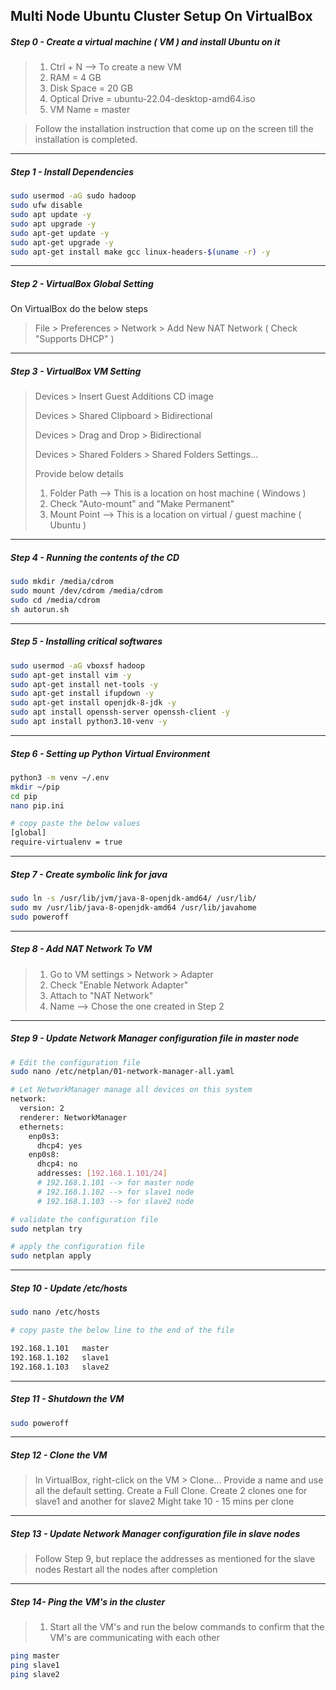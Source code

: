 ## Multi Node Ubuntu Cluster Setup On VirtualBox

##### Step 0 - Create a virtual machine ( VM ) and install Ubuntu on it
> 1. Ctrl + N --> To create a new VM
> 2. RAM = 4 GB
> 3. Disk Space = 20 GB
> 4. Optical Drive = ubuntu-22.04-desktop-amd64.iso
> 5. VM Name = master

> Follow the installation instruction that come up on the screen till the installation is completed.
---
##### Step 1 - Install Dependencies
```bash
sudo usermod -aG sudo hadoop
sudo ufw disable
sudo apt update -y
sudo apt upgrade -y
sudo apt-get update -y
sudo apt-get upgrade -y
sudo apt-get install make gcc linux-headers-$(uname -r) -y
```
---
##### Step 2 - VirtualBox Global Setting
On VirtualBox do the below steps
> File > Preferences > Network > Add New NAT Network ( Check "Supports DHCP" )
---
##### Step 3 - VirtualBox VM Setting
> Devices > Insert Guest Additions CD image
>
> Devices > Shared Clipboard > Bidirectional
>
> Devices > Drag and Drop > Bidirectional
>
> Devices > Shared Folders > Shared Folders Settings...
>
> Provide below details
> 1. Folder Path --> This is a location on host machine ( Windows )
> 2. Check "Auto-mount" and "Make Permanent"
> 3. Mount Point --> This is a location on virtual / guest machine ( Ubuntu )
---
##### Step 4 - Running the contents of the CD
```bash
sudo mkdir /media/cdrom
sudo mount /dev/cdrom /media/cdrom
sudo cd /media/cdrom
sh autorun.sh
```
---
##### Step 5 - Installing critical softwares
```bash
sudo usermod -aG vboxsf hadoop
sudo apt-get install vim -y
sudo apt-get install net-tools -y
sudo apt-get install ifupdown -y
sudo apt-get install openjdk-8-jdk -y
sudo apt install openssh-server openssh-client -y
sudo apt install python3.10-venv -y
```
---
##### Step 6 - Setting up Python Virtual Environment
```bash
python3 -m venv ~/.env
mkdir ~/pip
cd pip
nano pip.ini
```
```bash
# copy paste the below values
[global]
require-virtualenv = true
```
---
##### Step 7 - Create symbolic link for java
```bash
sudo ln -s /usr/lib/jvm/java-8-openjdk-amd64/ /usr/lib/
sudo mv /usr/lib/java-8-openjdk-amd64 /usr/lib/javahome
sudo poweroff
```
---
##### Step 8 - Add NAT Network To VM
> 1. Go to VM settings > Network > Adapter
> 2. Check "Enable Network Adapter"
> 3. Attach to "NAT Network"
> 4. Name --> Chose the one created in Step 2
---
##### Step 9 - Update Network Manager configuration file in master node
```bash
# Edit the configuration file
sudo nano /etc/netplan/01-network-manager-all.yaml
```
```bash
# Let NetworkManager manage all devices on this system
network:
  version: 2
  renderer: NetworkManager
  ethernets:
    enp0s3:
      dhcp4: yes
    enp0s8:
      dhcp4: no
      addresses: [192.168.1.101/24]
	  # 192.168.1.101 --> for master node
	  # 192.168.1.102 --> for slave1 node
	  # 192.168.1.103 --> for slave2 node
```
```bash
# validate the configuration file
sudo netplan try

# apply the configuration file
sudo netplan apply
```
---
##### Step 10 - Update /etc/hosts
```bash
sudo nano /etc/hosts
```
```bash
# copy paste the below line to the end of the file

192.168.1.101   master
192.168.1.102   slave1
192.168.1.103   slave2
```
---
##### Step 11 - Shutdown the VM
```bash
sudo poweroff
```
---
##### Step 12 - Clone the VM
> In VirtualBox, right-click on the VM > Clone...
> Provide a name and use all the default setting.
> Create a Full Clone.
> Create 2 clones one for slave1 and another for slave2
> Might take 10 - 15 mins per clone
---
##### Step 13 - Update Network Manager configuration file in slave nodes
> Follow Step 9, but replace the addresses as mentioned for the slave nodes
> Restart all the nodes after completion
---
##### Step 14- Ping the VM's in the cluster
> 1. Start all the VM's and run the below commands to confirm that the VM's are communicating with each other
```bash
ping master
ping slave1
ping slave2
```
